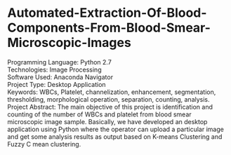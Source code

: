 # Automated-Extraction-Of-Blood-Components-From-Blood-Smear-Microscopic-Images
 Programming Language: Python 2.7 <br />
 Technologies: Image Processing <br />
 Software Used: Anaconda Navigator <br />
 Project Type: Desktop Application <br />
 Keywords: WBCs, Platelet, channelization, enhancement, segmentation, thresholding, morphological operation, separation, counting, analysis. <br />
 Project Abstract: The main objective of this project is identification and counting of the number of WBCs and platelet from blood smear microscopic image sample. Basically, we have developed an desktop application using Python where the operator can upload a particular image and get some analysis results as output based on K-means Clustering and Fuzzy C mean clustering.
